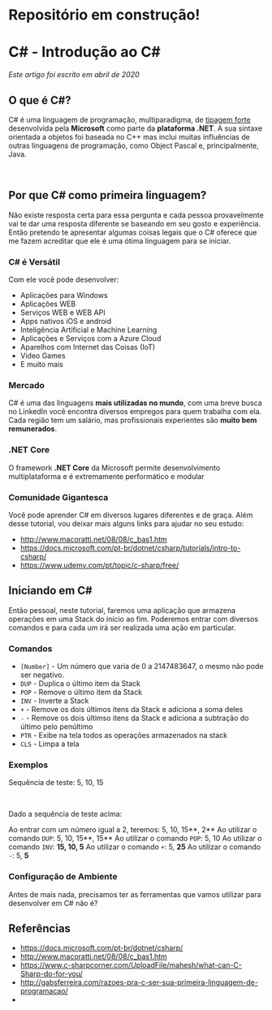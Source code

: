 # Repositório em construção!

# C# - Introdução ao C# 
*Este artigo foi escrito em abril de 2020*

## O que é C#?

C# é uma linguagem de programação, multiparadigma, de [tipagem forte](https://github.com/Go-Horse-Coding/programming-concepts-tutorial/blob/master/Concepts/typing.md)
desenvolvida pela **Microsoft** como parte da **plataforma .NET**. A sua sintaxe orientada a objetos foi baseada no C++ mas inclui muitas influências de outras linguagens
de programação, como Object Pascal e, principalmente, Java.

<br>

## Por que C# como primeira linguagem?

Não existe resposta certa para essa pergunta e cada pessoa provavelmente vai te dar uma resposta diferente se baseando em seu gosto e experiência. 
Então pretendo te apresentar algumas coisas legais que o C# oferece que me fazem acreditar que ele é uma ótima linguagem para se iniciar.

### C# é Versátil

Com ele você pode desenvolver:
* Aplicações para Windows
* Aplicações WEB
* Serviços WEB e WEB API
* Apps nativos iOS e android
* Inteligência Artificial e Machine Learning
* Aplicações e Serviços com a Azure Cloud
* Aparelhos com Internet das Coisas (IoT) 
* Video Games
* E muito mais
	
### Mercado

C# é uma das linguagens **mais utilizadas no mundo**, com uma breve busca no LinkedIn você encontra diversos empregos para quem trabalha com ela.
Cada região tem um salário, mas profissionais experientes são **muito bem remunerados**.

### .NET Core

O framework **.NET Core** da Microsoft permite desenvolvimento multiplataforma e é extremamente performático e modular

### Comunidade Gigantesca

Você pode aprender C# em diversos lugares diferentes e de graça. Além desse tutorial, vou deixar mais alguns links para ajudar no seu estudo:
* http://www.macoratti.net/08/08/c_bas1.htm
* https://docs.microsoft.com/pt-br/dotnet/csharp/tutorials/intro-to-csharp/
* https://www.udemy.com/pt/topic/c-sharp/free/

## Iniciando em C#

Então pessoal, neste tutorial, faremos uma aplicação que armazena operações em uma Stack do início ao fim. Poderemos entrar com diversos comandos e para cada um irá ser realizada uma ação
em particular.

### Comandos

* `[Number]` - Um número que varia de 0 a 2147483647, o mesmo não pode ser negativo.
* `DUP` - Duplica o último item da Stack
* `POP` - Remove o último item da Stack
* `INV` - Inverte a Stack
* `+` - Remove os dois últimos itens da Stack e adiciona a soma deles
* `-` - Remove os dois últimso itens da Stack e adiciona a subtração do último pelo penúltimo
* `PTR` - Exibe na tela todos as operações armazenados na stack
* `CLS` - Limpa a tela

### Exemplos

Sequência de teste: 5, 10, 15

<br>

Dado a sequência de teste acima:

Ao entrar com um número igual a 2, teremos: 5, 10, 15**, 2**
Ao utilizar o comando `DUP`: 5, 10, 15**, 15**
Ao utilizar o comando `POP`: 5, 10
Ao utilizar o comando `INV`: **15, 10, 5**
Ao utilizar o comando `+`: 5, **25**
Ao utilizar o comando `-`: 5, **5**

### Configuração de Ambiente

Antes de mais nada, precisamos ter as ferramentas que vamos utilizar para desenvolver em C# não é?



## Referências

* https://docs.microsoft.com/pt-br/dotnet/csharp/
* http://www.macoratti.net/08/08/c_bas1.htm
* https://www.c-sharpcorner.com/UploadFile/mahesh/what-can-C-Sharp-do-for-you/
* http://gabsferreira.com/razoes-pra-c-ser-sua-primeira-linguagem-de-programacao/
* 

